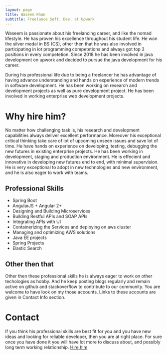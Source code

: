 ```yaml
---
layout: page
title: Waseem Khan
subtitle: Freelance Soft. Dev. at Upwork
---
```


Waseem is passionate about his freelancing career, and like the nomad lifestyle. He has proven his excellence throughout his student life. He won the silver medal in BS (CS), other then that he was also involved in participating in lot programming competetions and always got top 3 positions in every competetion. Since 2018 he has been involved in java development on upwork and decided to pursue the java development for his career.

During his professional life due to being a freelancer he has advantage of having advance understanding and hands on experience of modern trends in software development. He has been working on research and development projects as well as pure development project. He has been involved in working enterprise web development projects.

# Why hire him?

No matter how challenging task is, his research and development capabilities always deliver excellent performance. Moreover his exceptional critical thinking take care of lot of upcoming unseen issues and save lot of time. He have hands on experience on developing, testing, debugging the new futures in existing enterprise projects. He has been working in development, staging and production environment. He is effecient and innovative in developing new futures end to end, with minimal supervision. He is very exceptional to adopt in new technologies and new environment, and he is also eager to work with teams.

## Professional Skills

- Spring Boot
- AngularJS + Angular 2+
- Designing and Building Microservices
- Building Restful APIs and SOAP APIs
- Integrating APIs with UI
- Containerizing the Services and deploying on aws cluster
- Managing and optimizing AWS solutions
- Java EE projects
- Spring Projects
- Elastic Search

## Other then that

Other then these professional skills he is always eager to work on other techologies as hobby. And he keep posting blogs regularly and remain active on github and stackoverflow to contribute to our community. You are welcome to have look on my those accounts. Links to these accounts are given in Contact Info section.

# Contact

If you think his professional skills are best fit for you and you have new ideas and looking for reliable developer, then you are at right place. For sure once you have done it you will have lot more to discuss about, and possibly long term working relationship. [Hire him](https://www.upwork.com/o/profiles/users/_~01f7beeccaba6e1991/)